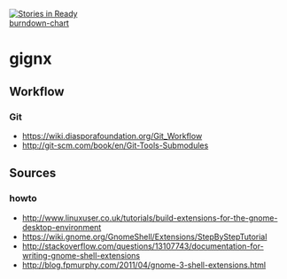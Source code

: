 [![Stories in Ready](https://badge.waffle.io/topa/gignx.png?label=ready)](https://waffle.io/topa/gignx)  
[burndown-chart](http://topa.github.io/gignx/burndown-chart/burndown-chart.html#!/topa/gignx)

gignx
=====

## Workflow
### Git
- https://wiki.diasporafoundation.org/Git_Workflow
- http://git-scm.com/book/en/Git-Tools-Submodules

## Sources
### howto
- http://www.linuxuser.co.uk/tutorials/build-extensions-for-the-gnome-desktop-environment
- https://wiki.gnome.org/GnomeShell/Extensions/StepByStepTutorial
- http://stackoverflow.com/questions/13107743/documentation-for-writing-gnome-shell-extensions
- http://blog.fpmurphy.com/2011/04/gnome-3-shell-extensions.html
